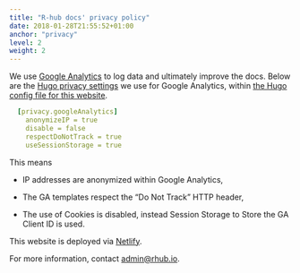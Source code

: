 ```yaml
---
title: "R-hub docs' privacy policy"
date: 2018-01-28T21:55:52+01:00
anchor: "privacy"
level: 2
weight: 2
---
```


We use [Google Analytics](https://analytics.google.com/analytics/web/) to log data and ultimately improve the docs. Below are the [Hugo privacy settings](https://gohugo.io/about/hugo-and-gdpr/#googleanalytics) we use for Google Analytics, within [the Hugo config file for this website](https://github.com/r-hub/docs/blob/master/config.toml).

```yaml
  [privacy.googleAnalytics]
    anonymizeIP = true
    disable = false
    respectDoNotTrack = true
    useSessionStorage = true
```

This means

* IP addresses are anonymized within Google Analytics,

* The GA templates respect the “Do Not Track” HTTP header,

* The use of Cookies is disabled, instead Session Storage to Store the GA Client ID is used.

This website is deployed via [Netlify](https://www.netlify.com/gdpr/).

For more information, contact <admin@rhub.io>.
